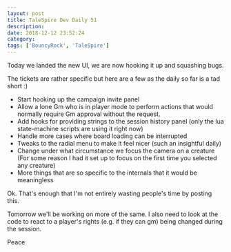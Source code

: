 ```yaml
---
layout: post
title: TaleSpire Dev Daily 51
description:
date: 2018-12-12 23:52:24
category:
tags: ['BouncyRock', 'TaleSpire']
---
```


Today we landed the new UI, we are now hooking it up and squashing bugs.

The tickets are rather specific but here are a few as the daily so far is a tad short :)

- Start hooking up the campaign invite panel
- Allow a lone Gm who is in player mode to perform actions that would normally require Gm approval without the request.
- Add hooks for providing strings to the session history panel (only the lua state-machine scripts are using it right now)
- Handle more cases where board loading can be interrupted
- Tweaks to the radial menu to make it feel nicer (such an insightful daily)
- Change under what circumstance we focus the camera on a creature (For some reason I had it set up to focus on the first time you selected any creature)
- More things that are so specific to the internals that it would be meaningless

Ok. That's enough that I'm not entirely wasting people's time by posting this.

Tomorrow we'll be working on more of the same. I also need to look at the code to react to a player's rights (e.g. if they can gm) being changed during the session.

Peace
